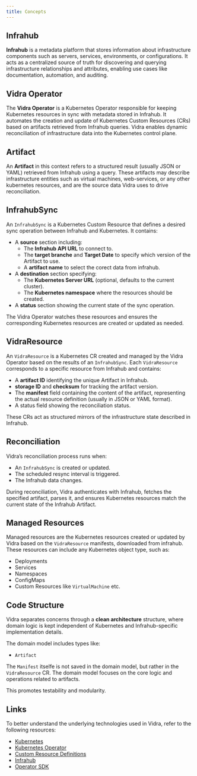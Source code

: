 ```yaml
---
title: Concepts
---
```


## Infrahub

**Infrahub** is a metadata platform that stores information about infrastructure components such as servers, services, environments, or configurations. It acts as a centralized source of truth for discovering and querying infrastructure relationships and attributes, enabling use cases like documentation, automation, and auditing.

## Vidra Operator

The **Vidra Operator** is a Kubernetes Operator responsible for keeping Kubernetes resources in sync with metadata stored in Infrahub. It automates the creation and update of Kubernetes Custom Resources (CRs) based on artifacts retrieved from Infrahub queries. Vidra enables dynamic reconciliation of infrastructure data into the Kubernetes control plane.

## Artifact

An **Artifact** in this context refers to a structured result (usually JSON or YAML) retrieved from Infrahub using a query. These artifacts may describe infrastructure entities such as virtual machines, web-services, or any other kubernetes resources, and are the source data Vidra uses to drive reconciliation.

## InfrahubSync

An `InfrahubSync` is a Kubernetes Custom Resource that defines a desired sync operation between Infrahub and Kubernetes. It contains:

- A **source** section including:
    - The **Infrahub API URL** to connect to.
    - The **target branche** and **Target Date** to specify which version of the Artifact to use.
    - A **artifact name** to select the corect data from infrahub.
- A **destination** section specifying:
    - The **Kubernetes Server URL** (optional, defaults to the current cluster).
    - The **Kubernetes namespace** where the resources should be created.
- A **status** section showing the current state of the sync operation.

The Vidra Operator watches these resources and ensures the corresponding Kubernetes resources are created or updated as needed.

## VidraResource

An `VidraResource` is a Kubernetes CR created and managed by the Vidra Operator based on the results of an `InfrahubSync`. Each `VidraResource` corresponds to a specific resource from Infrahub and contains:

- A **artifact ID** identifying the unique Artifact in Infrahub.
- **storage ID** and **checksum** for tracking the artifact version.
- The **manifest** field containing the content of the artifact, representing the actual resource definition (usually in JSON or YAML format).
- A status field showing the reconciliation status.

These CRs act as structured mirrors of the infrastructure state described in Infrahub.

## Reconciliation

Vidra’s reconciliation process runs when:

- An `InfrahubSync` is created or updated.
- The scheduled resync interval is triggered.
- The Infrahub data changes.

During reconciliation, Vidra authenticates with Infrahub, fetches the specified artifact, parses it, and ensures Kubernetes resources match the current state of the Infrahub Artifact.

## Managed Resources
Managed resources are the Kubernetes resources created or updated by Vidra based on the `VidraResource` manifests, downloaded from infrahub. These resources can include any Kubernetes object type, such as:
- Deployments
- Services
- Namespaces
- ConfigMaps
- Custom Resources like `VirtualMachine` etc.

## Code Structure

Vidra separates concerns through a **clean architecture** structure, where domain logic is kept independent of Kubernetes and Infrahub-specific implementation details. 

The domain model includes types like:

- `Artifact`

The `Manifest` itselfe is not saved in the domain model, but rather in the `VidraResource` CR. The domain model focuses on the core logic and operations related to artifacts. 

This promotes testability and modularity.

## Links

To better understand the underlying technologies used in Vidra, refer to the following resources:

- [Kubernetes](https://kubernetes.io/docs/concepts/overview/what-is-kubernetes/)
- [Kubernetes Operator](https://kubernetes.io/docs/concepts/extend-kubernetes/operator/)
- [Custom Resource Definitions](https://kubernetes.io/docs/concepts/extend-kubernetes/api-extension/custom-resources/)
- [Infrahub](https://docs.infrahub.dev/)  
- [Operator SDK](https://sdk.operatorframework.io/docs/)
